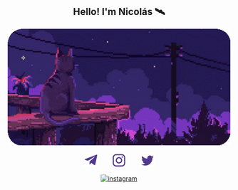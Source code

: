 <!-- Title -->
<h2 align="center">Hello! I'm Nicolás 🛰️</h2>

<!-- GIF -->
<p align="center"> <img src="https://github.com/nmayorga092/nmayorga092/blob/master/resources/miau-v2.gif" width='500px' />
</p>

<!-- Social icons: https://www.iconfinder.com/ -->
<p align="center">
  <a href="https://t.me/nmayorga"><img width="32px" alt="Telegram" title="Telegram" src="https://github.com/nmayorga092/nmayorga092/blob/master/resources/icons/telegram-purple.png"/></a>
  &#8287;&#8287;&#8287;&#8287;&#8287;&#8287;
  <a href="https://www.instagram.com/nicoms._"><img width="32px" alt="Instagram" title="Instagram" src="https://github.com/nmayorga092/nmayorga092/blob/master/resources/icons/instagram-purple.png"/></a>
  &#8287;&#8287;&#8287;&#8287;&#8287;&#8287;
  <a href="https://twitter.com/nmayorga092"><img width="32px" alt="Twitter" title="Twitter" src="https://github.com/nmayorga092/nmayorga092/blob/master/resources/icons/twitter-purple.png"/></a>
</p>

<!-- GH Stats -->

<!-- Test Zone -->

<p align="center">
  <picture>
    <a href="https://www.instagram.com/nicoms._">
      <source media="(prefers-color-scheme: dark)" srcset="https://github.com/nmayorga092/nmayorga092/blob/master/resources/icons/instagram-white.png">
      <source media="(prefers-color-scheme: light)" srcset="https://github.com/nmayorga092/nmayorga092/blob/master/resources/icons/instagram-black.png">
      <img alt="instagram" width="32px"></a>  
  </picture>
</p>